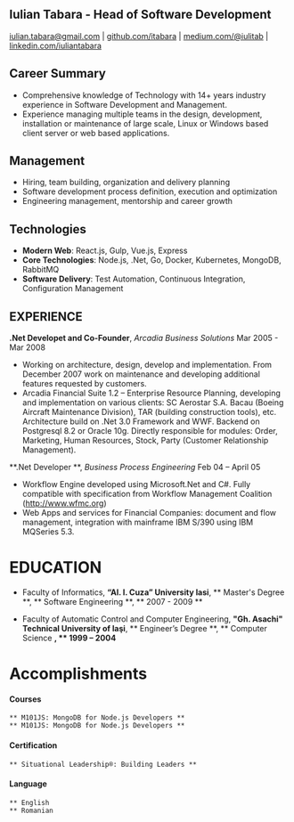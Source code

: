 Iulian Tabara - Head of Software Development
---------------
iulian.tabara@gmail.com | [github.com/itabara](http://github.com/itabara) | [medium.com/@iulitab](http://medium.com/@iulitab) |
[linkedin.com/iuliantabara](http://ro.linkedin.com/pub/iulian-tab%C4%83r%C4%83/a/122/39b)

Career Summary
---------------
* Comprehensive knowledge of Technology with 14+ years industry experience in Software Development and Management.
* Experience managing multiple teams in the design, development, installation or maintenance of large scale, Linux or Windows based client server or web based applications.

Management
---------------
* Hiring, team building, organization and delivery planning
* Software development process definition, execution and optimization
* Engineering management, mentorship and career growth

Technologies
---------------
* **Modern Web**: React.js, Gulp, Vue.js, Express
* **Core Technologies**: Node.js, .Net, Go, Docker, Kubernetes, MongoDB, RabbitMQ
* **Software Delivery**: Test Automation, Continuous Integration, Configuration Management

EXPERIENCE
---------------

**.Net Developet and Co-Founder**, *Arcadia Business Solutions* Mar 2005 - Mar 2008
 - Working on architecture, design, develop and implementation. From December 2007 work on maintenance and developing additional features requested by customers.
 - Arcadia Financial Suite 1.2 – Enterprise Resource Planning, developing and implementation on various clients: SC Aerostar S.A. Bacau (Boeing Aircraft Maintenance Division), TAR (building construction tools), etc. Architecture build on .Net 3.0 Framework and WWF. Backend on Postgresql 8.2 or Oracle 10g. Directly responsible for modules: Order, Marketing, Human Resources, Stock, Party (Customer Relationship Management).

**.Net Developer **, *Business Process Engineering* Feb 04 – April 05
  - Workflow Engine developed using Microsoft.Net and C#. Fully compatible with specification from Workflow Management Coalition (http://www.wfmc.org)
  - Web Apps and services for Financial Companies: document and flow management, integration with mainframe IBM S/390 using IBM MQSeries 5.3.

EDUCATION
=========

- Faculty of Informatics, **“Al. I. Cuza” University Iasi**,
** Master's Degree **,
** Software Engineering **,
** 2007 - 2009 **

- Faculty of Automatic Control and Computer Engineering, **"Gh. Asachi" Technical University of Iaşi**,
** Engineer’s Degree **,
** Computer Science **,
** 1999 – 2004**

Accomplishments
========

#### Courses

    ** M101JS: MongoDB for Node.js Developers **
    ** M101JS: MongoDB for Node.js Developers **

#### Certification
    ** Situational Leadership®: Building Leaders **

#### Language
    ** English
    ** Romanian

